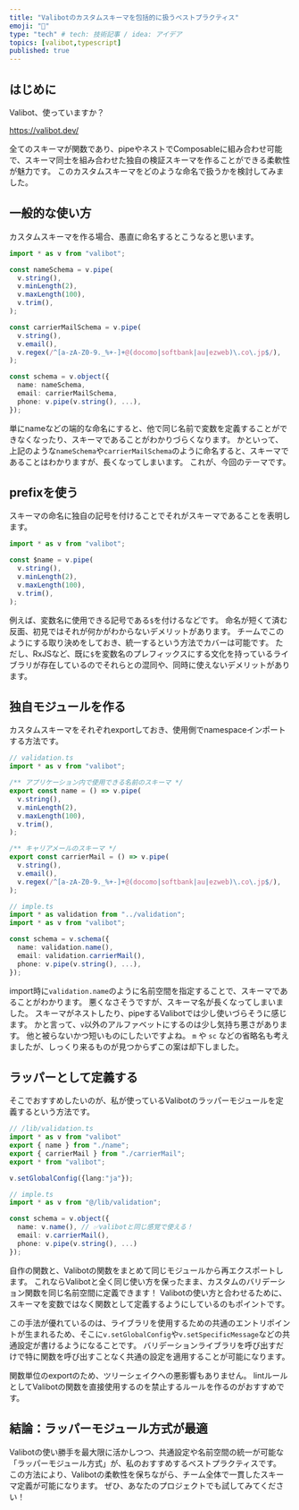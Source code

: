 ```yaml
---
title: "Valibotのカスタムスキーマを包括的に扱うベストプラクティス"
emoji: "🧩"
type: "tech" # tech: 技術記事 / idea: アイデア
topics: [valibot,typescript]
published: true
---
```


## はじめに

Valibot、使っていますか？

https://valibot.dev/

全てのスキーマが関数であり、pipeやネストでComposableに組み合わせ可能で、スキーマ同士を組み合わせた独自の検証スキーマを作ることができる柔軟性が魅力です。
このカスタムスキーマをどのような命名で扱うかを検討してみました。

## 一般的な使い方

カスタムスキーマを作る場合、愚直に命名するとこうなると思います。

```ts
import * as v from "valibot";

const nameSchema = v.pipe(
  v.string(),
  v.minLength(2),
  v.maxLength(100),
  v.trim(),
);

const carrierMailSchema = v.pipe(
  v.string(),
  v.email(),
  v.regex(/^[a-zA-Z0-9._%+-]+@(docomo|softbank|au|ezweb)\.co\.jp$/),
);

const schema = v.object({
  name: nameSchema,
  email: carrierMailSchema,
  phone: v.pipe(v.string(), ...),
});
```

単にnameなどの端的な命名にすると、他で同じ名前で変数を定義することができなくなったり、スキーマであることがわかりづらくなります。
かといって、上記のような`nameSchema`や`carrierMailSchema`のように命名すると、スキーマであることはわかりますが、長くなってしまいます。
これが、今回のテーマです。

## prefixを使う

スキーマの命名に独自の記号を付けることでそれがスキーマであることを表明します。

```ts
import * as v from "valibot";

const $name = v.pipe(
  v.string(),
  v.minLength(2),
  v.maxLength(100),
  v.trim(),
);
```

例えば、変数名に使用できる記号である`$`を付けるなどです。
命名が短くて済む反面、初見ではそれが何かがわからないデメリットがあります。
チームでこのようにする取り決めをしておき、統一するという方法でカバーは可能です。
ただし、RxJSなど、既に`$`を変数名のプレフィックスにする文化を持っているライブラリが存在しているのでそれらとの混同や、同時に使えないデメリットがあります。

## 独自モジュールを作る

カスタムスキーマをそれぞれexportしておき、使用側でnamespaceインポートする方法です。

```ts
// validation.ts
import * as v from "valibot";

/** アプリケーション内で使用できる名前のスキーマ */
export const name = () => v.pipe(
  v.string(),
  v.minLength(2),
  v.maxLength(100),
  v.trim(),
);

/** キャリアメールのスキーマ */
export const carrierMail = () => v.pipe(
  v.string(),
  v.email(),
  v.regex(/^[a-zA-Z0-9._%+-]+@(docomo|softbank|au|ezweb)\.co\.jp$/),
);

// imple.ts
import * as validation from "../validation";
import * as v from "valibot";

const schema = v.schema({
  name: validation.name(),
  email: validation.carrierMail(),
  phone: v.pipe(v.string(), ...),
});
```

import時に`validation.name`のように名前空間を指定することで、スキーマであることがわかります。
悪くなさそうですが、スキーマ名が長くなってしまいました。
スキーマがネストしたり、pipeするValibotでは少し使いづらそうに感じます。
かと言って、`v`以外のアルファベットにするのは少し気持ち悪さがあります。
他と被らないかつ短いものにしたいですよね。
`m` や `sc` などの省略名も考えましたが、しっくり来るものが見つからずこの案は却下しました。

## ラッパーとして定義する

そこでおすすめしたいのが、私が使っているValibotのラッパーモジュールを定義するという方法です。

```ts
// /lib/validation.ts
import * as v from "valibot"
export { name } from "./name";
export { carrierMail } from "./carrierMail";
export * from "valibot";

v.setGlobalConfig({lang:"ja"});

// imple.ts
import * as v from "@/lib/validation";

const schema = v.object({
  name: v.name(), // ✅valibotと同じ感覚で使える！
  email: v.carrierMail(),
  phone: v.pipe(v.string(), ...)
});
```

自作の関数と、Valibotの関数をまとめて同じモジュールから再エクスポートします。
これならValibotと全く同じ使い方を保ったまま、カスタムのバリデーション関数を同じ名前空間に定義できます！
Valibotの使い方と合わせるために、スキーマを変数ではなく関数として定義するようにしているのもポイントです。

この手法が優れているのは、ライブラリを使用するための共通のエントリポイントが生まれるため、そこに`v.setGlobalConfig`や`v.setSpecificMessage`などの共通設定が書けるようになることです。
バリデーションライブラリを呼び出すだけで特に関数を呼び出すことなく共通の設定を適用することが可能になります。

関数単位のexportのため、ツリーシェイクへの悪影響もありません。
lintルールとしてValibotの関数を直接使用するのを禁止するルールを作るのがおすすめです。

## 結論：ラッパーモジュール方式が最適

Valibotの使い勝手を最大限に活かしつつ、共通設定や名前空間の統一が可能な「ラッパーモジュール方式」が、私のおすすめするベストプラクティスです。
この方法により、Valibotの柔軟性を保ちながら、チーム全体で一貫したスキーマ定義が可能になります。
ぜひ、あなたのプロジェクトでも試してみてください！
